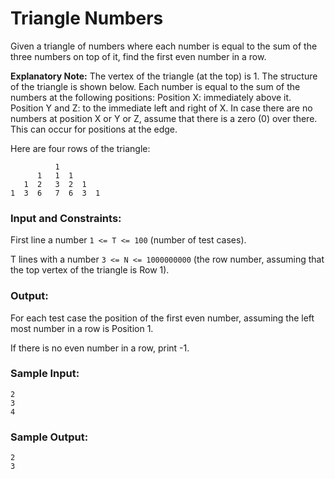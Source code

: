 Triangle Numbers
================

Given a triangle of numbers where each number is equal to the sum of the three numbers on top of it, find the first even number in a row.

**Explanatory Note:** The vertex of the triangle (at the top) is 1. The structure of the triangle is shown below. Each number is equal to the sum of the numbers at the following positions: Position X: immediately above it. Position Y and Z: to the immediate left and right of X. In case there are no numbers at position X or Y or Z, assume that there is a zero (0) over there. This can occur for positions at the edge. 

Here are four rows of the triangle:

              1
          1   1  1
       1  2   3  2  1
    1  3  6   7  6  3  1

### Input and Constraints:

First line a number `1 <= T <= 100` (number of test cases).

T lines with a number `3 <= N <= 1000000000` (the row number, assuming that the top vertex of the triangle is Row 1).

### Output:

For each test case the position of the first even number, assuming the left most number in a row is Position 1.

If there is no even number in a row, print -1.

### Sample Input:

    2
    3
    4

### Sample Output:

    2
    3
